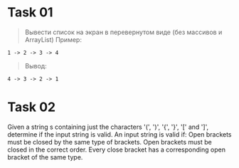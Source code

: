 # Task 01

> Вывести список на экран в перевернутом виде (без массивов и ArrayList)
> Пример:

`1 -> 2 -> 3 -> 4`
> Вывод:

`4 -> 3 -> 2 -> 1`


# Task 02

Given a string s containing just the characters '(', ')', '{', '}', '[' and ']', determine if the input string is valid.
An input string is valid if:
Open brackets must be closed by the same type of brackets.
Open brackets must be closed in the correct order.
Every close bracket has a corresponding open bracket of the same type.